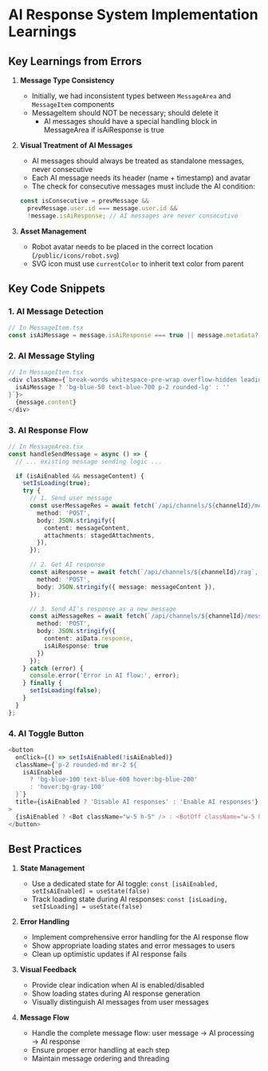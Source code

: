 # AI Response System Implementation Learnings

## Key Learnings from Errors

1. **Message Type Consistency**
   - Initially, we had inconsistent types between `MessageArea` and `MessageItem` components
   - MessageItem should NOT be necessary; should delete it
      - AI messages should have a special handling block in MessageArea if isAiResponse is true

2. **Visual Treatment of AI Messages**
   - AI messages should always be treated as standalone messages, never consecutive
   - Each AI message needs its header (name + timestamp) and avatar
   - The check for consecutive messages must include the AI condition:
   ```typescript
   const isConsecutive = prevMessage && 
     prevMessage.user.id === message.user.id && 
     !message.isAiResponse; // AI messages are never consecutive
   ```

3. **Asset Management**
   - Robot avatar needs to be placed in the correct location (`/public/icons/robot.svg`)
   - SVG icon must use `currentColor` to inherit text color from parent

## Key Code Snippets

### 1. AI Message Detection
```typescript
// In MessageItem.tsx
const isAiMessage = message.isAiResponse === true || message.metadata?.isAI === true;
```

### 2. AI Message Styling
```typescript
// In MessageItem.tsx
<div className={`break-words whitespace-pre-wrap overflow-hidden leading-6 min-h-[24px] ${
  isAiMessage ? 'bg-blue-50 text-blue-700 p-2 rounded-lg' : ''
}`}>
  {message.content}
</div>
```

### 3. AI Response Flow
```typescript
// In MessageArea.tsx
const handleSendMessage = async () => {
  // ... existing message sending logic ...

  if (isAiEnabled && messageContent) {
    setIsLoading(true);
    try {
      // 1. Send user message
      const userMessageRes = await fetch(`/api/channels/${channelId}/messages`, {
        method: 'POST',
        body: JSON.stringify({
          content: messageContent,
          attachments: stagedAttachments,
        }),
      });

      // 2. Get AI response
      const aiResponse = await fetch(`/api/channels/${channelId}/rag`, {
        method: 'POST',
        body: JSON.stringify({ message: messageContent }),
      });

      // 3. Send AI's response as a new message
      const aiMessageRes = await fetch(`/api/channels/${channelId}/messages`, {
        method: 'POST',
        body: JSON.stringify({
          content: aiData.response,
          isAiResponse: true
        })
      });
    } catch (error) {
      console.error('Error in AI flow:', error);
    } finally {
      setIsLoading(false);
    }
  }
};
```

### 4. AI Toggle Button
```typescript
<button
  onClick={() => setIsAiEnabled(!isAiEnabled)}
  className={`p-2 rounded-md mr-2 ${
    isAiEnabled 
      ? 'bg-blue-100 text-blue-600 hover:bg-blue-200' 
      : 'hover:bg-gray-100'
  }`}
  title={isAiEnabled ? 'Disable AI responses' : 'Enable AI responses'}
>
  {isAiEnabled ? <Bot className="w-5 h-5" /> : <BotOff className="w-5 h-5" />}
</button>
```

## Best Practices

1. **State Management**
   - Use a dedicated state for AI toggle: `const [isAiEnabled, setIsAiEnabled] = useState(false)`
   - Track loading state during AI responses: `const [isLoading, setIsLoading] = useState(false)`

2. **Error Handling**
   - Implement comprehensive error handling for the AI response flow
   - Show appropriate loading states and error messages to users
   - Clean up optimistic updates if AI response fails

3. **Visual Feedback**
   - Provide clear indication when AI is enabled/disabled
   - Show loading states during AI response generation
   - Visually distinguish AI messages from user messages

4. **Message Flow**
   - Handle the complete message flow: user message → AI processing → AI response
   - Ensure proper error handling at each step
   - Maintain message ordering and threading 